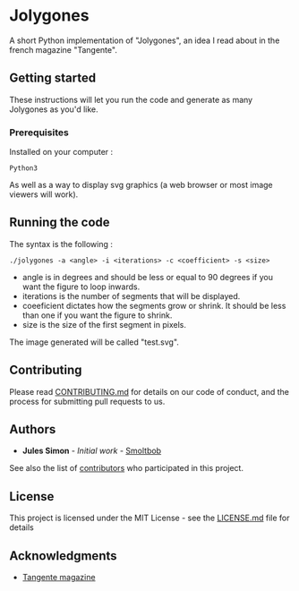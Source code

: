 
# Jolygones
A short Python implementation of "Jolygones", an idea I read about in the french magazine "Tangente".

## Getting started

These instructions will let you run the code and generate as many Jolygones as you'd like.

### Prerequisites

Installed on your computer :
```
Python3
```
As well as a way to display svg graphics (a web browser or most image viewers will work).

## Running the code

The syntax is the following :
```
./jolygones -a <angle> -i <iterations> -c <coefficient> -s <size>
```

* angle is in degrees and should be less or equal to 90 degrees if you want the figure to loop inwards.
* iterations is the number of segments that will be displayed.
* coeeficient dictates how the segments grow or shrink. It should be less than one if you want the figure to shrink.
* size is the size of the first segment in pixels.

The image generated will be called "test.svg".

## Contributing

Please read [CONTRIBUTING.md](https://gist.github.com/PurpleBooth/b24679402957c63ec426) for details on our code of conduct, and the process for submitting pull requests to us.


## Authors

* **Jules Simon** - *Initial work* - [Smoltbob](https://github.com/Smoltbob)

See also the list of [contributors](https://github.com/your/project/contributors) who participated in this project.

## License

This project is licensed under the MIT License - see the [LICENSE.md](LICENSE.md) file for details

## Acknowledgments

* [Tangente magazine](http://tangente-mag.com/) 
